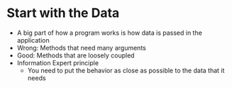 # Start with the Data

* A big part of how a program works is how data is passed in the application
* Wrong: Methods that need many arguments
* Good: Methods that are loosely coupled
* Information Expert principle
  * You need to put the behavior as close as possible to the data that it needs
